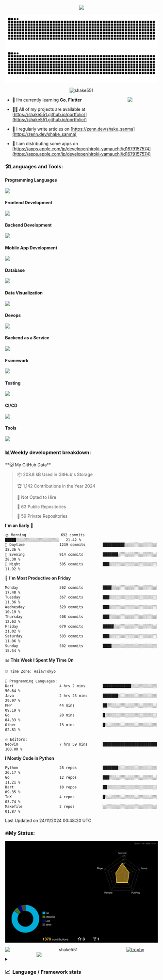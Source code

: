<p align="center"><img src="https://capsule-render.vercel.app/api?type=waving&color=gradient&height=300&section=header&text=Hi%20I'm%20shake&fontSize=90&animation=fadeIn&fontAlignY=38&desc=Welcome%20To%20Shake's%20GitHub%20Profile%20&descAlignY=51&descAlign=62"></p>

<p align="center">
  <img src="https://raw.githubusercontent.com/shake551/shake551/output/github-contribution-grid-snake-dark.svg#gh-dark-mode-only" />
  <img src="https://raw.githubusercontent.com/shake551/shake551/output/github-contribution-grid-snake.svg#gh-light-mode-only" />
</p>


<p align="center">
  <img src="https://komarev.com/ghpvc/?username=shake551&label=Profile%20views&color=0e75b6&style=flat" alt="shake551" />
</p>

<img src="https://media.giphy.com/media/hvRJCLFzcasrR4ia7z/giphy.gif" width="100" align="right">

- 🌱 I’m currently learning **Go**, **Flutter**

- 👨‍💻 All of my projects are available at [https://shake551.github.io/portfolio/](https://shake551.github.io/portfolio/)

- 📝 I regularly write articles on [https://zenn.dev/shake_sanma](https://zenn.dev/shake_sanma)

- 🍏 I am distributing some apps on [https://apps.apple.com/jp/developer/hiroki-yamauchi/id1679157574](https://apps.apple.com/jp/developer/hiroki-yamauchi/id1679157574)


<h3 align="left">🛠️Languages and Tools:</h3>
<h4 align="left">Programming Languages</h4>
<img src="https://skillicons.dev/icons?i=go,java,lua,js,ts,c,cs,cpp,php,ruby,rust,py">

<h4 align="left">Frontend Development</h4>
<img src="https://skillicons.dev/icons?i=nextjs,react,vue,html,css,bootstrap,pug,tailwind">

<h4 align="left">Backend Development</h4>
<img src="https://skillicons.dev/icons?i=graphql,express,prisma,kafka,kotlin,nodejs,spring,nginx">

<h4 align="left">Mobile App Development</h4>
<img src="https://skillicons.dev/icons?i=dart,flutter">

<h4 align="left">Database</h4>
<img src="https://skillicons.dev/icons?i=mysql,postgres,redis,sqlite,dynamodb">

<h4 align="left">Data Visualization</h4>
<img src="https://skillicons.dev/icons?i=grafana">

<h4 align="left">Devops</h4>
<img src="https://skillicons.dev/icons?i=docker,kubernetes,gcp,aws,bash,azure,jenkins,vercel">

<h4 align="left">Backend as a Service</h4>
<img src="https://skillicons.dev/icons?i=firebase,heroku">

<h4 align="left">Framework</h4>
<img src="https://skillicons.dev/icons?i=django,laravel,fastapi,rails,remix,flask">

<h4 align="left">Testing</h4>
<img src="https://skillicons.dev/icons?i=jest,selenium,">

<h4 align="left">CI/CD</h4>
<img src="https://skillicons.dev/icons?i=githubactions,jenkins,">

<h4 align="left">Tools</h4>
<img src="https://skillicons.dev/icons?i=github,git,postman,linux,prometheus,md,matlab,blender,xd,ai,">

<br>

<h3 align="left">📊Weekly development breakdown:</h3>
<!--START_SECTION:waka-->
**🐱 My GitHub Data** 

> 📦 208.8 kB Used in GitHub's Storage 
 > 
> 🏆 1,142 Contributions in the Year 2024
 > 
> 🚫 Not Opted to Hire
 > 
> 📜 63 Public Repositories 
 > 
> 🔑 59 Private Repositories 
 > 
**I'm an Early 🐤** 

```text
🌞 Morning                692 commits         █████░░░░░░░░░░░░░░░░░░░░   21.42 % 
🌆 Daytime                1239 commits        ██████████░░░░░░░░░░░░░░░   38.36 % 
🌃 Evening                914 commits         ███████░░░░░░░░░░░░░░░░░░   28.30 % 
🌙 Night                  385 commits         ███░░░░░░░░░░░░░░░░░░░░░░   11.92 % 
```
📅 **I'm Most Productive on Friday** 

```text
Monday                   562 commits         ████░░░░░░░░░░░░░░░░░░░░░   17.40 % 
Tuesday                  367 commits         ███░░░░░░░░░░░░░░░░░░░░░░   11.36 % 
Wednesday                329 commits         ███░░░░░░░░░░░░░░░░░░░░░░   10.19 % 
Thursday                 408 commits         ███░░░░░░░░░░░░░░░░░░░░░░   12.63 % 
Friday                   679 commits         █████░░░░░░░░░░░░░░░░░░░░   21.02 % 
Saturday                 383 commits         ███░░░░░░░░░░░░░░░░░░░░░░   11.86 % 
Sunday                   502 commits         ████░░░░░░░░░░░░░░░░░░░░░   15.54 % 
```


📊 **This Week I Spent My Time On** 

```text
🕑︎ Time Zone: Asia/Tokyo

💬 Programming Languages: 
Dart                     4 hrs 2 mins        █████████████░░░░░░░░░░░░   50.64 % 
Java                     2 hrs 23 mins       ███████░░░░░░░░░░░░░░░░░░   29.97 % 
PHP                      44 mins             ██░░░░░░░░░░░░░░░░░░░░░░░   09.19 % 
Go                       20 mins             █░░░░░░░░░░░░░░░░░░░░░░░░   04.33 % 
Other                    13 mins             █░░░░░░░░░░░░░░░░░░░░░░░░   02.81 % 

🔥 Editors: 
Neovim                   7 hrs 59 mins       █████████████████████████   100.00 % 
```

**I Mostly Code in Python** 

```text
Python                   28 repos            ███████░░░░░░░░░░░░░░░░░░   26.17 % 
Go                       12 repos            ███░░░░░░░░░░░░░░░░░░░░░░   11.21 % 
Dart                     10 repos            ██░░░░░░░░░░░░░░░░░░░░░░░   09.35 % 
TeX                      4 repos             █░░░░░░░░░░░░░░░░░░░░░░░░   03.74 % 
Makefile                 2 repos             ░░░░░░░░░░░░░░░░░░░░░░░░░   01.87 % 
```




 Last Updated on 24/11/2024 00:48:20 UTC
<!--END_SECTION:waka-->


<h3 align="left">🔥My Status:</h3>

<p align="center">
  <img src="./profile-3d-contrib/profile-night-rainbow.svg" align="center" width="550">
</p>
  
<p align="center">
<img src="https://github-readme-streak-stats.herokuapp.com/?user=shake551&theme=highcontrast" alt="shake551" align="left" width="400">
<img src="https://github-readme-stats.vercel.app/api?username=shake551&count_private=true&show_icons=true&theme=highcontrast" align="right" width="400">
</p>

[![trophy](https://github-profile-trophy.vercel.app/?username=shake551&theme=darkhub&column=8)](https://github.com/ryo-ma/github-profile-trophy)

<details>
  <summary><h3>📈&nbsp;&nbsp;Language&nbsp;/&nbsp;Framework stats</h3></summary>
  <br/>
  <a href='https://profile.codersrank.io/user/shake551/'>
    <img src='http://cr-skills-chart-widget.azurewebsites.net/api/api?username=shake551' width="800">
  </a>

</details>

